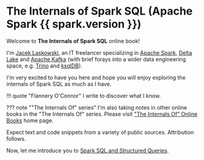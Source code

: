 # The Internals of Spark SQL (Apache Spark {{ spark.version }})

Welcome to **The Internals of Spark SQL** online book!

I'm [Jacek Laskowski](https://pl.linkedin.com/in/jaceklaskowski), an IT freelancer specializing in [Apache Spark](https://spark.apache.org/), [Delta Lake](https://delta.io/) and [Apache Kafka](https://kafka.apache.org/) (with brief forays into a wider data engineering space, e.g. [Trino](https://trino.io/) and [ksqlDB](https://ksqldb.io/)).

I'm very excited to have you here and hope you will enjoy exploring the internals of Spark SQL as much as I have.

!!! quote "Flannery O'Connor"
    I write to discover what I know.

??? note ""The Internals Of" series"
    I'm also taking notes in other online books in the "The Internals Of" series. Please visit ["The Internals Of" Online Books](https://books.japila.pl) home page.

Expect text and code snippets from a variety of public sources. Attribution follows.

Now, let me introduce you to [Spark SQL and Structured Queries](spark-sql.md).
